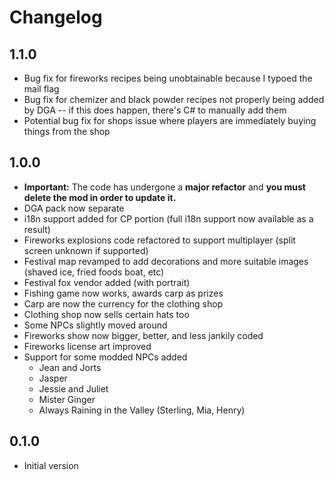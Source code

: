 # Changelog

## 1.1.0

* Bug fix for fireworks recipes being unobtainable because I typoed the mail flag
* Bug fix for chemizer and black powder recipes not properly being added by DGA -- if this does happen, there's C# to manually add them
* Potential bug fix for shops issue where players are immediately buying things from the shop

## 1.0.0

  * **Important:** The code has undergone a **major refactor** and **you must delete the mod in order to update it.**
  * DGA pack now separate
  * i18n support added for CP portion (full i18n support now available as a result)
  * Fireworks explosions code refactored to support multiplayer (split screen unknown if supported)
  * Festival map revamped to add decorations and more suitable images (shaved ice, fried foods boat, etc)
  * Festival fox vendor added (with portrait)
  * Fishing game now works, awards carp as prizes
  * Carp are now the currency for the clothing shop
  * Clothing shop now sells certain hats too
  * Some NPCs slightly moved around
  * Fireworks show now bigger, better, and less jankily coded
  * Fireworks license art improved
  * Support for some modded NPCs added
      * Jean and Jorts
      * Jasper
      * Jessie and Juliet
      * Mister Ginger
      * Always Raining in the Valley (Sterling, Mia, Henry)
## 0.1.0
  * Initial version
